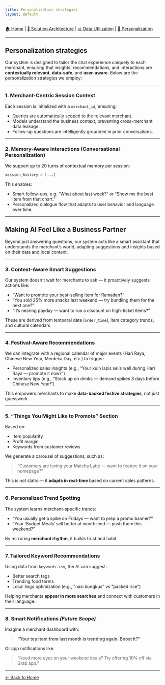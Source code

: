 ```yaml
---
title: Personalization strategies
layout: default
---
```

[🏠 Home](./index.md) | [🧱 Solution Architecture](./solution_architecture.md) | [📊 Data Utilization](./data_utilization.md) | [🎯 Personalization](./personalization_strategies.md)

---

## Personalization strategies
Our system is designed to tailor the chat experience uniquely to each merchant, ensuring that insights, recommendations, and interactions are **contextually relevant**, **data-safe**, and **user-aware**. Below are the personalization strategies we employ:

---

### 1. Merchant-Centric Session Context
Each session is initialized with a `merchant_id`, ensuring:
- Queries are automatically scoped to the relevant merchant.
- Models understand the business context, preventing cross-merchant data leakage.
- Follow-up questions are intelligently grounded in prior conversations.

---

### 2. Memory-Aware Interactions (Conversational Personalization)
We support up to 20 turns of contextual memory per session:

```python
session_history = [...]
```

This enables:
- Smart follow-ups, e.g. “What about last week?” or “Show me the best item from that chart.”
- Personalized dialogue flow that adapts to user behavior and language over time.

---

## Making AI Feel Like a Business Partner
Beyond just answering questions, our system acts like a smart assistant that understands the merchant’s world, adapting suggestions and insights based on their data and local context.

---

### 3. Context-Aware Smart Suggestions
Our system doesn't wait for merchants to ask — it proactively suggests actions like:
- “Want to promote your best-selling item for Ramadan?”
- “You sold 25% more snacks last weekend — try bundling them for the next one?”
- “It’s nearing payday — want to run a discount on high-ticket items?”

These are derived from temporal data (`order_time`), item category trends, and cultural calendars.

---

### 4. Festival-Aware Recommendations
We can integrate with a regional calendar of major events (Hari Raya, Chinese New Year, Merdeka Day, etc.) to trigger:
- Personalized sales insights (e.g., “Your kuih lapis sells well during Hari Raya — promote it now?”)
- Inventory tips (e.g., “Stock up on drinks — demand spikes 3 days before Chinese New Year!”)

This empowers merchants to make **data-backed festive strategies**, not just guesswork.

---

### 5. “Things You Might Like to Promote” Section
Based on:
- Item popularity
- Profit margin
- Keywords from customer reviews

We generate a carousel of suggestions, such as:
> “Customers are loving your Matcha Latte — want to feature it on your homepage?”

This is not static — it **adapts in real-time** based on current sales patterns.

---

### 6. Personalized Trend Spotting
The system learns merchant-specific trends:
- “You usually get a spike on Fridays — want to prep a promo banner?”
- “Your ‘Budget Meals’ sell better at month-end — push them this weekend?”

By mirroring **merchant rhythm**, it builds trust and habit.

---

### 7. Tailored Keyword Recommendations
Using data from `keywords.csv`, the AI can suggest:
- Better search tags
- Trending food terms
- Local lingo optimization (e.g., "nasi bungkus" vs "packed rice")

Helping merchants **appear in more searches** and connect with customers in their language.

---

### 8. Smart Notifications *(Future Scope)*
Imagine a merchant dashboard with:
> **“Your top item from last month is trending again. Boost it?”**

Or app notifications like:
> “Need more eyes on your weekend deals? Try offering 10% off via Grab app.”




---

[← Back to Home](./index.md)
